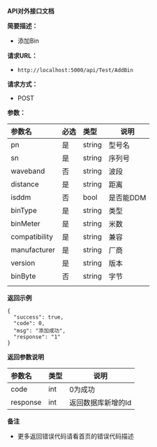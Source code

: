 **API对外接口文档** 

**简要描述：** 

- 添加Bin

**请求URL：** 

- ` http://localhost:5000/api/Test/AddBin `

**请求方式：**

- POST 

**参数：** 

| 参数名        | 必选 | 类型   | 说明      |
| :------------ | :--- | :----- | --------- |
| pn            | 是   | string | 型号名    |
| sn            | 是   | string | 序列号    |
| waveband      | 否   | string | 波段      |
| distance      | 是   | string | 距离      |
| isddm         | 否   | bool   | 是否能DDM |
| binType       | 是   | string | 类型      |
| binMeter      | 是   | string | 米数      |
| compatibility | 是   | string | 兼容      |
| manufacturer  | 是   | string | 厂商      |
| version       | 是   | string | 版本      |
| binByte       | 否   | string | 字节      |
|               |      |        |           |

 **返回示例**

``` 
{
  "success": true,
  "code": 0,
  "msg": "添加成功",
  "response": "1"
}
```

 **返回参数说明** 

| 参数名   | 类型 | 说明               |
| :------- | :--- | ------------------ |
| code     | int  | 0为成功            |
| response | int  | 返回数据库新增的Id |

 **备注** 

- 更多返回错误代码请看首页的错误代码描述
